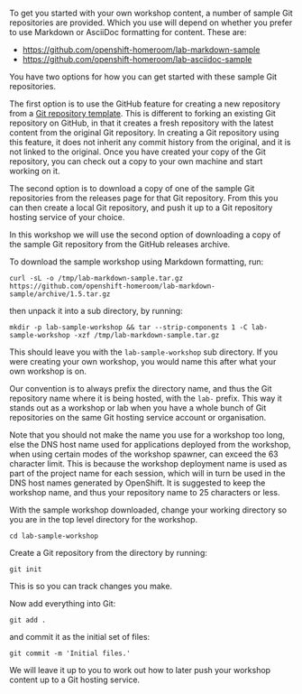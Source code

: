 To get you started with your own workshop content, a number of sample Git repositories are provided. Which you use will depend on whether you prefer to use Markdown or AsciiDoc formatting for content. These are:

* https://github.com/openshift-homeroom/lab-markdown-sample
* https://github.com/openshift-homeroom/lab-asciidoc-sample

You have two options for how you can get started with these sample Git repositories.

The first option is to use the GitHub feature for creating a new repository from a [Git repository template](https://help.github.com/en/articles/creating-a-repository-from-a-template). This is different to forking an existing Git repository on GitHub, in that it creates a fresh repository with the latest content from the original Git repository. In creating a Git repository using this feature, it does not inherit any commit history from the original, and it is not linked to the original. Once you have created your copy of the Git repository, you can check out a copy to your own machine and start working on it.

The second option is to download a copy of one of the sample Git repositories from the releases page for that Git repository. From this you can then create a local Git repository, and push it up to a Git repository hosting service of your choice.

In this workshop we will use the second option of downloading a copy of the sample Git repository from the GitHub releases archive.

To download the sample workshop using Markdown formatting, run:

```execute
curl -sL -o /tmp/lab-markdown-sample.tar.gz https://github.com/openshift-homeroom/lab-markdown-sample/archive/1.5.tar.gz
```

then unpack it into a sub directory, by running:

```execute
mkdir -p lab-sample-workshop && tar --strip-components 1 -C lab-sample-workshop -xzf /tmp/lab-markdown-sample.tar.gz
```

This should leave you with the `lab-sample-workshop` sub directory. If you were creating your own workshop, you would name this after what your own workshop is on.

Our convention is to always prefix the directory name, and thus the Git repository name where it is being hosted, with the `lab-` prefix. This way it stands out as a workshop or lab when you have a whole bunch of Git repositories on the same Git hosting service account or organisation.

Note that you should not make the name you use for a workshop too long, else the DNS host name used for applications deployed from the workshop, when using certain modes of the workshop spawner, can exceed the 63 character limit. This is because the workshop deployment name is used as part of the project name for each session, which will in turn be used in the DNS host names generated by OpenShift. It is suggested to keep the workshop name, and thus your repository name to 25 characters or less.

With the sample workshop downloaded, change your working directory so you are in the top level directory for the workshop.

```execute
cd lab-sample-workshop
```

Create a Git repository from the directory by running:

```execute
git init
```

This is so you can track changes you make.

Now add everything into Git:

```execute
git add .
```

and commit it as the initial set of files:

```execute
git commit -m 'Initial files.'
```

We will leave it up to you to work out how to later push your workshop content up to a Git hosting service.
